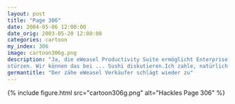 ```yaml
---
layout: post
title: "Page 306"
date: 2004-05-06 12:00:00
date_orig: 2003-05-20 12:00:00
categories: cartoon
my_index: 306
image: cartoon306g.png
description: "Ja, die eWeasel Productivity Suite ermöglicht Enterprise Solutions für ihr eCommerceund eBusiness System. Jap Im Grunde verkaufen Sie uns ein überteuertes Produkt, dass das gleich kann, wie die kostenlosen Unix Tools Uh Oh, denk schnell Wir sollten nichts über-
stürzen. Wir können das bei ... Sushi diskutieren.Ich zahle, natürlich Quork Er ist gut Pete Percy Hackles"
germantitle: "Der zähe eWeasel Verkäufer schlägt wieder zu"
---
```


{% include figure.html src="cartoon306g.png" alt="Hackles Page 306"  %}
